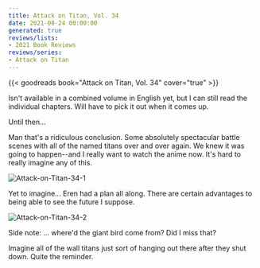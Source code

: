 ```yaml
---
title: Attack on Titan, Vol. 34
date: 2021-08-24 00:00:00
generated: true
reviews/lists:
- 2021 Book Reviews
reviews/series:
- Attack on Titan
---
```

{{< goodreads book="Attack on Titan, Vol. 34" cover="true" >}}

Isn't available in a combined volume in English yet, but I can still read the individual chapters. Will have to pick it out when it comes up.  

Until then...  

<!--more-->

Man that's a ridiculous conclusion. Some absolutely spectacular battle scenes with all of the named titans over and over again. We knew it was going to happen--and I really want to watch the anime now. It's hard to really imagine any of this.  

![Attack-on-Titan-34-1](/embeds/books/attachments/attack-on-titan-34-1.png)  

Yet to imagine... Eren had a plan all along. There are certain advantages to being able to see the future I suppose.  

![Attack-on-Titan-34-2](/embeds/books/attachments/attack-on-titan-34-2.png)  

Side note: ... where'd the giant bird come from? Did I miss that?  

Imagine all of the wall titans just sort of hanging out there after they shut down. Quite the reminder.


